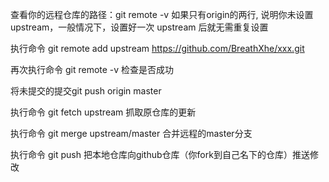 查看你的远程仓库的路径：git remote -v 
如果只有origin的两行, 说明你未设置 upstream，一般情况下，设置好一次 upstream 后就无需重复设置

执行命令 git remote add upstream https://github.com/BreathXhe/xxx.git

再次执行命令 git remote -v 检查是否成功

将未提交的提交git push origin master

执行命令 git fetch upstream 抓取原仓库的更新

执行命令 git merge upstream/master 合并远程的master分支

执行命令 git push 把本地仓库向github仓库（你fork到自己名下的仓库）推送修改
